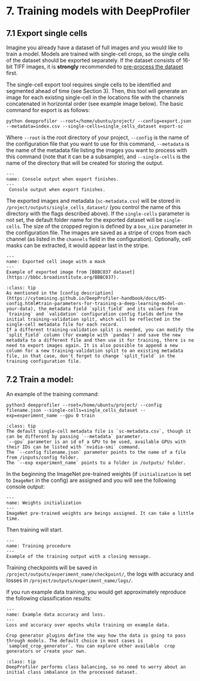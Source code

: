 # 7. Training models with DeepProfiler


## **7.1 Export single cells**

Imagine you already have a dataset of full images and you would like to train a model. Models are trained with single-cell crops, 
so the single cells of the dataset should be exported separately.
If the dataset consists of 16-bit TIFF images, it is **strongly** recommended to 
[pre-process the dataset](https://cytomining.github.io/DeepProfiler-handbook/docs/03-images.html#dataset-compression-and-illumination-correction) first. 

The single-cell export tool requires single cells to be identified and segmented ahead of time (see Section 3). Then, 
this tool will generate an image for each existing single-cell in the locations file with the channels concatenated in
horizontal order (see example image below). The basic command for export is as follows:

```
python deepprofiler --root=/home/ubuntu/project/ --config=export.json --metadata=index.csv --single-cells=single_cells_dataset export-sc
```

Where `--root` is the root directory of your project, `--config` is the name of the configuration file that you want to 
use for this command, `--metadata` is the name of the metadata file listing the images you want to process with this 
command (note that it can be a subsample), and `--single-cells` is the name of the directory that will be created for 
storing the output.

```{figure} images/export.png
---
name: Console output when export finishes.
---
 Console output when export finishes.
```

The exported images and metadata (`sc-metadata.csv`) will be stored in `/project/outputs/single_cells_dataset/` 
(you control the name of this directory with the flags described above). If the `single-cells` parameter is not set, the
default folder name for the exported dataset will be `single-cells`. The size of the cropped region is defined by a `box_size`
parameter in the configuration file. The images are saved as a stripe of crops from each channel (as listed in the `channels`
field in the configuration). Optionally, cell masks can be extracted, it would appear last in the stripe.

```{figure} images/single-cell_taorf.png
---
name: Exported cell image with a mask
---
Example of exported image from [BBBC037 dataset](https://bbbc.broadinstitute.org/BBBC037). 
```


```{admonition} About training and validation splits
:class: tip
As mentioned in the [config description](https://cytomining.github.io/DeepProfiler-handbook/docs/05-config.html#train-parameters-for-training-a-deep-learning-model-on-your-data), the metadata field `split_field` and its values from `training` and `validation` configuration config fields define the initial training-validation split, which will be reflected in the single-cell metadata file for each record.
If a different training-validation split is needed, you can modify the `split_field` column (for example with `pandas`) and save the new metadata to a different file and then use it for training, there is no need to export images again. It is also possible to append a new column for a new training-validation split to an existing metadata file, in that case, don't forget to change `split_field` in the training configuration file. 

```


## **7.2 Train a model:**


An example of the training command:

```
python3 deepprofiler --root=/home/ubuntu/project/ --config filename.json --single-cells=single_cells_dataset --exp=experiment_name --gpu 0 train
```


```{admonition} Training arguments
:class: tip
The default single-cell metadata file is `sc-metadata.csv`, though it can be different by passing `--metadata` parameter.
`--gpu` parameter is an id of a GPU to be used, available GPUs with their IDs can be listed with `nvidia-smi` command. 
The `--config filename.json` parameter points to the name of a file from /inputs/config folder.
The `--exp experiment_name` points to a folder in /outputs/ folder.
```

In the beginning the ImageNet pre-trained weights (if `initialization` is set to `ImageNet` in the config) 
are assigned and you will see the following console output:

```{figure} images/pretrained_weights_init.png
---
name: Weights initialization
---
ImageNet pre-trained weights are beings assigned. It can take a little time. 
```

Then training will start. 

```{figure} images/training.png
---
name: Training procedure
---
Example of the training output with a closing message.
```

Training checkpoints will be saved in `/project/outputs/experiment_name/checkpoint/`, the logs with accuracy and losses 
in `/project/outputs/experiment_name/logs/`.

If you run example data training, you would get approximately reproduce the following classification results:

```{figure} images/training_accuracy_loss.png
---
name: Example data accuracy and loss.
---
Loss and accuracy over epochs while training on example data.
```

```{admonition} Crop generators
Crop generator plugins define the way how the data is going to pass through models. The default choice in most cases is `sampled_crop_generator`. You can explore other available  crop generators or create your own. 
```

```{admonition} About class balancing
:class: tip
DeepProfiler performs class balancing, so no need to worry about an initial class imbalance in the processed dataset.
```
